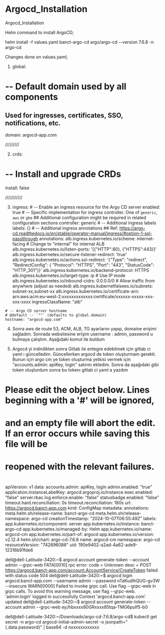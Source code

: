# Argocd_Installation
Argocd_Installation

Helm command to install ArgoCD;

helm install -f values.yaml banct-argo-cd argo/argo-cd --version 7.6.8 -n argo-cd


Changes done on values.yaml;

1) global:
  # -- Default domain used by all components
  ## Used for ingresses, certificates, SSO, notifications, etc.
  domain: argocd-app.com

/////////

2) crds:
  # -- Install and upgrade CRDs
  install: false

///////////

3)   ingress:
    # -- Enable an ingress resource for the Argo CD server
    enabled: true
    # -- Specific implementation for ingress controller. One of `generic`, `aws` or `gke`
    ## Additional configuration might be required in related configuration sections
    controller: generic
    # -- Additional ingress labels
    labels: {}
    # -- Additional ingress annotations
    ## Ref: https://argo-cd.readthedocs.io/en/stable/operator-manual/ingress/#option-1-ssl-passthrough
    annotations:
      alb.ingress.kubernetes.io/scheme: internet-facing  # Change to "internal" for internal ALB
      alb.ingress.kubernetes.io/listen-ports: '[{"HTTP":80}, {"HTTPS":443}]'
      alb.ingress.kubernetes.io/secure-listener-redirect: 'true'
      alb.ingress.kubernetes.io/actions.ssl-redirect: '{"Type": "redirect", "RedirectConfig": { "Protocol": "HTTPS", "Port": "443", "StatusCode": "HTTP_301"}}'
      alb.ingress.kubernetes.io/backend-protocol: HTTPS
      alb.ingress.kubernetes.io/target-type: ip  # Use IP mode
      alb.ingress.kubernetes.io/inbound-cidrs: 0.0.0.0/0  # Allow traffic from anywhere (adjust as needed)
      alb.ingress.kubernetfalsees.io/subnets: subnet-xx,subnet-xx
      alb.ingress.kubernetes.io/certificate-arn: arn:aws:acm:eu-west-2:xxxxxxxxxxxxx:certificate/xxxxxx-xxxxx-xxx-xxx-xxxx
    ingressClassName: "alb"

    # -- Argo CD server hostname
    # @default -- `""` (defaults to global.domain)
    hostname: "argocd-app.com"

4) Sonra aws de route 53, ACM, ALB, TG ayarlarını yapıp, domaine erişimi sağladım. Sonrada websitesine erişim username : admin, password u bulmaya çalıştım. Aşağıdaki komut ile buldum

5) Argocd yi indirdikten sonra Gitlab ile entegre edebilmek için gitlab ci yaml ı güncelledim. Güncellerken argocd de token oluşturmam gerekti. Bunun için argo cm ye token oluşturma yetkisi vermek için "accounts.admin: apiKey, login" satırını ekledim. Sonra da aşağıdaki gibi token oluşturdum sonra bu tokenı gitlab ci yaml a yazdım

# Please edit the object below. Lines beginning with a '#' will be ignored,
# and an empty file will abort the edit. If an error occurs while saving this file will be
# reopened with the relevant failures.
#
apiVersion: v1
data:
  accounts.admin: apiKey, login
  admin.enabled: "true"
  application.instanceLabelKey: argocd.argoproj.io/instance
  exec.enabled: "false"
  server.rbac.log.enforce.enable: "false"
  statusbadge.enabled: "false"
  timeout.hard.reconciliation: 0s
  timeout.reconciliation: 180s
  url: https://argocd.banct-app.com
kind: ConfigMap
metadata:
  annotations:
    meta.helm.sh/release-name: banct-argo-cd
    meta.helm.sh/release-namespace: argo-cd
  creationTimestamp: "2024-10-07T06:55:49Z"
  labels:
    app.kubernetes.io/component: server
    app.kubernetes.io/instance: banct-argo-cd
    app.kubernetes.io/managed-by: Helm
    app.kubernetes.io/name: argocd-cm
    app.kubernetes.io/part-of: argocd
    app.kubernetes.io/version: v2.12.4
    helm.sh/chart: argo-cd-7.6.8
  name: argocd-cm
  namespace: argo-cd
  resourceVersion: "742896086"
  uid: 190e9402-a2ad-4a62-ade9-12316b91fde6


dell@dell-Latitude-3420:~$ argocd account generate-token --account admin --grpc-web
FATA[0010] rpc error: code = Unknown desc = POST https://argocd.banct-app.com/account.AccountService/CreateToken failed with status code 504 
dell@dell-Latitude-3420:~$ argocd login argocd.banct-app.com --username admin --password nTaKudIhQUG-gv3W  --insecure
WARN[0000] Failed to invoke grpc call. Use flag --grpc-web in grpc calls. To avoid this warning message, use flag --grpc-web. 
'admin:login' logged in successfully
Context 'argocd.banct-app.com' updated
dell@dell-Latitude-3420:~$ argocd account generate-token --account admin --grpc-web
eyJhbxxxx80GRxxxx85tqa-TMG6puIf5-b0



dell@dell-Latitude-3420:~/Downloads/argo-cd-7.6.8/argo-cd$ kubectl get secret -n argo-cd argocd-initial-admin-secret -o jsonpath="{.data.password}" | base64 -d
nxxxxxxxxxxxx

